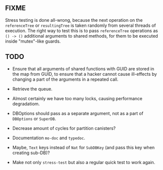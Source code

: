 ## FIXME

Stress testing is done all-wrong, because the next operation on the `referenceTree` or `resultingTree` is taken randomly from several
threads of execution.
The right way to test this is to pass `referenceTree` operations as `() -> ()` additional arguments to shared methods,
for them to be executed inside "mutex"-like guards.

## TODO

- Ensure that all arguments of shared functions with GUID are stored
  in the map from GUID, to ensure that a hacker cannot cause ill-effects
  by changing a part of the arguments in a repeated call.

- Retrieve the queue.

- Almost certainly we have too many locks, causing performance degradatiom.

- DBOptions should pass as a separate argument, not as a part of `DBOptions` or `SuperDB`.

- Decrease amount of cycles for partition canisters?

- Documentation `mo-doc` and `typedoc`.

- Maybe, `Text` keys instead of `Nat` for `SubDBKey` (and pass this key when creating sub-DB)?

- Make not only `stress-test` but also a regular quick test to work again.
